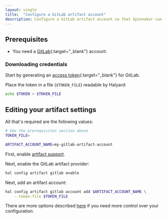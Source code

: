 ```yaml
---
layout: single
title:  "Configure a GitLab artifact account"
description: Configure a GitLab artifact account so that Spinnaker can download files from GitLab.
---
```


## Prerequisites

* You need a [GitLab](https://gitlab.com){:target="\_blank"} account.

### Downloading credentials

Start by generating an [access token](https://docs.gitlab.com/ee/user/profile/personal_access_tokens.html){:target="\_blank"}
for GitLab.

Place the token in a file (`$TOKEN_FILE`) readable by Halyard:

```bash
echo $TOKEN > $TOKEN_FILE
```

## Editing your artifact settings

All that's required are the following values:

```bash
# See the prerequisites section above
TOKEN_FILE=

ARTIFACT_ACCOUNT_NAME=my-gitlab-artifact-account
```

First, enable [artifact support](/reference/artifacts-with-artifactsrewrite//#enabling-artifact-support).

Next, enable the GitLab artifact provider:

```bash
hal config artifact gitlab enable
```

Next, add an artifact account:

```bash
hal config artifact gitlab account add $ARTIFACT_ACCOUNT_NAME \
    --token-file $TOKEN_FILE
```

There are more options described
[here](/reference/halyard/commands#hal-config-artifact-gitlab-account-edit)
if you need more control over your configuration.
